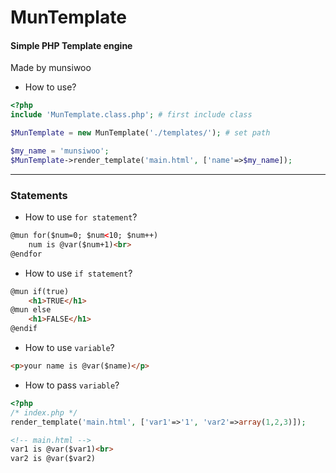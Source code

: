 # MunTemplate

#### Simple PHP Template engine
Made by munsiwoo

* How to use?

```php
<?php
include 'MunTemplate.class.php'; # first include class

$MunTemplate = new MunTemplate('./templates/'); # set path

$my_name = 'munsiwoo';
$MunTemplate->render_template('main.html', ['name'=>$my_name]);
```

---

### Statements

* How to use `for statement`?

```html
@mun for($num=0; $num<10; $num++)
	num is @var($num+1)<br>
@endfor
```

* How to use `if statement`?

```html
@mun if(true)
	<h1>TRUE</h1>
@mun else
	<h1>FALSE</h1>
@endif
```

* How to use `variable`?

```html
<p>your name is @var($name)</p>
```

* How to pass `variable`?

```php
<?php
/* index.php */
render_template('main.html', ['var1'=>'1', 'var2'=>array(1,2,3)]);
```

```html
<!-- main.html -->
var1 is @var($var1)<br>
var2 is @var($var2)
```